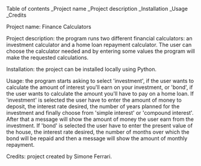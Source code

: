 Table of contents
_Project name
_Project description
_Installation
_Usage
_Credits    

Project name: Finance Calculators

Project description: the program runs two different financial calculators: an investment calculator and a home loan repayment calculator.
                     The user can choose the calculator needed and by entering some values the program will make the requested calculations. 

Installation: the project can be installed locally using Python.

Usage: the program starts asking to select 'investment', if the user wants to calculate the amount of interest you'll earn on your investment, or 'bond', if the user wants to calculate the amount you'll have to pay on a home loan.
If 'investment' is selected the user have to enter the amount of money to deposit, the interest rate desired, the number of years planned for the investment and finally choose from 'simple interest' or 'compound interest'.
After that a message will show the amount of money the user earn from the investment.
If 'bond' is selected the user have to enter the present value of the house, the interest rate desired, the number of months over which the bond will be repaid and then a message will show the amount of monthly repayment.

Credits: project created by Simone Ferrari.
